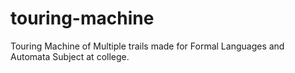 # touring-machine
Touring Machine of Multiple trails made for Formal Languages and Automata Subject at college.
